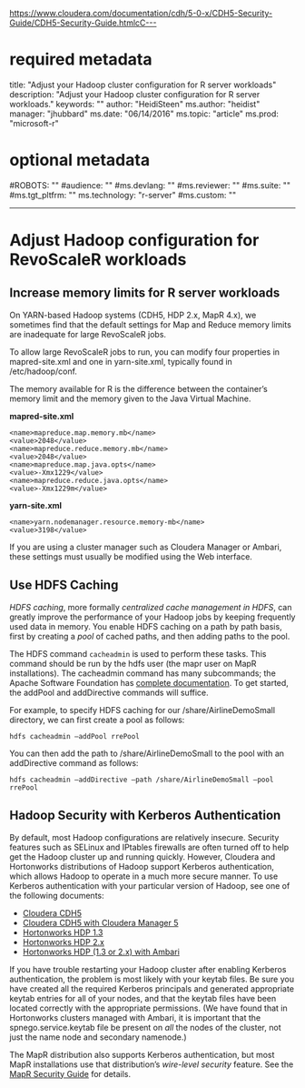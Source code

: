 https://www.cloudera.com/documentation/cdh/5-0-x/CDH5-Security-Guide/CDH5-Security-Guide.htmlcC---
# required metadata
title: "Adjust your Hadoop cluster configuration for R server workloads"
description: "Adjust your Hadoop cluster configuration for R server workloads."
keywords: ""
author: "HeidiSteen"
ms.author: "heidist"
manager: "jhubbard"
ms.date: "06/14/2016"
ms.topic: "article"
ms.prod: "microsoft-r"

# optional metadata
#ROBOTS: ""
#audience: ""
#ms.devlang: ""
#ms.reviewer: ""
#ms.suite: ""
#ms.tgt_pltfrm: ""
ms.technology: "r-server"
#ms.custom: ""

---
# Adjust Hadoop configuration for RevoScaleR workloads

## Increase memory limits for R server workloads

On YARN-based Hadoop systems (CDH5, HDP 2.x, MapR 4.x), we sometimes find that the default settings for Map and Reduce memory limits are inadequate for large RevoScaleR jobs.  

To allow large RevoScaleR jobs to run, you can modify four properties in mapred-site.xml and one in yarn-site.xml, typically found in /etc/hadoop/conf.

The memory available for R is the difference between the container’s memory limit and the memory given to the Java Virtual Machine.

**mapred-site.xml**

	<name>mapreduce.map.memory.mb</name>
	<value>2048</value>
	<name>mapreduce.reduce.memory.mb</name>
	<value>2048</value>
	<name>mapreduce.map.java.opts</name>
	<value>-Xmx1229</value>
	<name>mapreduce.reduce.java.opts</name>
	<value>-Xmx1229m</value>

**yarn-site.xml**

	<name>yarn.nodemanager.resource.memory-mb</name>
	<value>3198</value>

If you are using a cluster manager such as Cloudera Manager or Ambari, these settings must usually be modified using the Web interface.

## Use HDFS Caching

*HDFS caching*, more formally *centralized cache management in HDFS*, can greatly improve the performance of your Hadoop jobs by keeping frequently used data in memory. You enable HDFS caching on a path by path basis, first by creating a *pool* of cached paths, and then adding paths to the pool.

The HDFS command `cacheadmin` is used to perform these tasks. This command should be run by the hdfs user (the mapr user on MapR installations). The cacheadmin command has many subcommands; the Apache Software Foundation has [complete documentation](http://hadoop.apache.org/docs/current/hadoop-project-dist/hadoop-hdfs/CentralizedCacheManagement.html). To get started, the addPool and addDirective commands will suffice.

For example, to specify HDFS caching for our /share/AirlineDemoSmall directory, we can first create a pool as follows:

	hdfs cacheadmin –addPool rrePool

You can then add the path to /share/AirlineDemoSmall to the pool with an addDirective command as follows:

	hdfs cacheadmin –addDirective –path /share/AirlineDemoSmall –pool rrePool

## Hadoop Security with Kerberos Authentication

By default, most Hadoop configurations are relatively insecure. Security features such as SELinux and IPtables firewalls are often turned off to help get the Hadoop cluster up and running quickly. However, Cloudera and Hortonworks distributions of Hadoop support Kerberos authentication, which allows Hadoop to operate in a much more secure manner. To use Kerberos authentication with your particular version of Hadoop, see one of the following documents:

- [Cloudera CDH5](https://www.cloudera.com/documentation/cdh/5-0-x/CDH5-Security-Guide/CDH5-Security-Guide.html)
- [Cloudera CDH5 with Cloudera Manager 5](http://www.cloudera.com/documentation/cdh/5-1-x/CDH5-Security-Guide/cdh5sg_cdh5_hadoop_security.htmll)
- [Hortonworks HDP 1.3](http://docs.hortonworks.com/HDPDocuments/HDP1/HDP-1.3.1/bk_installing_manually_book/content/rpm-chap14.html)
- [Hortonworks HDP 2.x](http://docs.hortonworks.com/HDPDocuments/HDP2/HDP-2.1.2/bk_installing_manually_book/content/rpm-chap14.html)
- [Hortonworks HDP (1.3 or 2.x) with Ambari](http://docs.hortonworks.com/HDPDocuments/Ambari-2.1.2.0/bk_Ambari_Security_Guide/content/ch_amb_sec_guide.html)

If you have trouble restarting your Hadoop cluster after enabling Kerberos authentication, the problem is most likely with your keytab files. Be sure you have created all the required Kerberos principals and generated appropriate keytab entries for all of your nodes, and that the keytab files have been located correctly with the appropriate permissions. (We have found that in Hortonworks clusters managed with Ambari, it is important that the spnego.service.keytab file be present on *all* the nodes of the cluster, not just the name node and secondary namenode.)

The MapR distribution also supports Kerberos authentication, but most MapR installations use that distribution’s *wire-level security* feature. See the [MapR Security Guide](http://doc.mapr.com/display/MapR/Security+Guide) for details.

